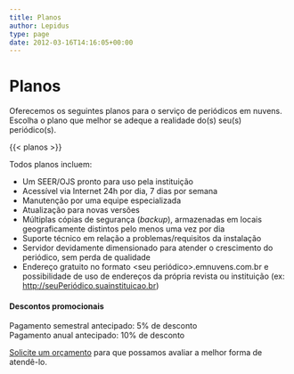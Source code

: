 ```yaml
---
title: Planos
author: Lepidus
type: page
date: 2012-03-16T14:16:05+00:00
---
```

# Planos

Oferecemos os seguintes planos para o serviço de periódicos em nuvens. Escolha o plano que melhor se adeque a realidade do(s) seu(s) periódico(s).

{{< planos >}}

Todos planos incluem:

- Um SEER/OJS pronto para uso pela instituição
- Acessível via Internet 24h por dia, 7 dias por semana
- Manutenção por uma equipe especializada
- Atualização para novas versões
- Múltiplas cópias de segurança (_backup_), armazenadas em locais geograficamente distintos pelo menos uma vez por dia
- Suporte técnico em relação a problemas/requisitos da instalação
- Servidor devidamente dimensionado para atender o crescimento do periódico, sem perda de qualidade
- Endereço gratuito no formato <seu periódico>.emnuvens.com.br e possibilidade de uso de endereços da própria revista ou instituição (ex: http://seuPeriódico.suainstituicao.br)

#### Descontos promocionais

Pagamento semestral antecipado: 5% de desconto  
Pagamento anual antecipado: 10% de desconto

[Solicite um orçamento][1] para que possamos avaliar a melhor forma de atendê-lo.

[1]: http://localhost:1313/solicitar-orcamento/ 'Solicitar Orçamento'
